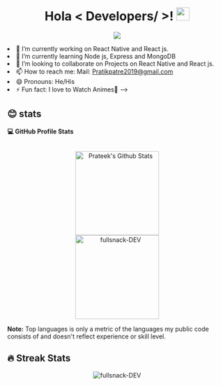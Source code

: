  <h1  align='center' > Hola < Developers/ >! <img src = "https://raw.githubusercontent.com/MartinHeinz/MartinHeinz/master/wave.gif" width = 30px> </h1>
<p align='center'>
</p>
<p align="center">
  <a href="https://github.com/DenverCoder1/readme-typing-svg"><img src="https://readme-typing-svg.herokuapp.com?lines=Eat+Sleep+Code+Repeat;Always%20learning%20new%20things&center=true&width=500&height=50"></a>
</p

- 🔭 I’m currently working on React Native and React js.
- 🌱 I’m currently learning  Node js, Express and MongoDB
- 👯 I’m looking to collaborate on Projects on React Native and React js.
- 📫 How to reach me: Mail: Pratikpatre2019@gmail.com
- 😄 Pronouns: He/His
- ⚡ Fun fact: I love to Watch Animes💖
-->

## 😊 stats    

  <summary><b>💻 GitHub Profile Stats</b></summary>
  <br/>
 
<p align="center">
    <a href="https://github.com/anuraghazra/github-readme-stats"><img alt="Prateek's Github Stats" src="https://github-readme-stats.vercel.app/api?username=fullsnack-DEV&show_icons=true&count_private=true&theme=algolia" height="192px"/></a>
 <br/>	
<img src="https://github-readme-stats.vercel.app/api/top-langs?username=fullsnack-DEV&show_icons=true&locale=en&layout=compact&theme=algolia" alt="fullsnack-DEV" height="192px"/>
</p>


 <b>Note:</b> Top languages is only a metric of the languages my public code consists of and doesn't reflect experience or skill level.


    
    
## 🔥 Streak Stats
<p align="center"><img src="https://github-readme-streak-stats.herokuapp.com/?user=fullsnack-DEV&theme=algolia" alt="fullsnack-DEV"  /></p>    


